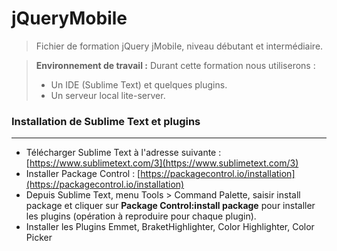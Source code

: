 # jQueryMobile

> Fichier de formation jQuery jMobile, niveau débutant et intermédiaire.

> **Environnement de travail :**
> Durant cette formation nous utiliserons : 
> - Un IDE (Sublime Text) et quelques plugins.
> - Un serveur local lite-server.

### Installation de Sublime Text et plugins
--------

-   Télécharger Sublime  Text à l'adresse suivante : [https://www.sublimetext.com/3](https://www.sublimetext.com/3)
-   Installer Package Control : [https://packagecontrol.io/installation](https://packagecontrol.io/installation)
-   Depuis Sublime Text, menu Tools > Command Palette, saisir install package et cliquer sur **Package Control:install package** pour installer les plugins (opération à reproduire pour chaque plugin).
-   Installer les Plugins Emmet, BraketHighlighter, Color Highlighter, Color Picker


